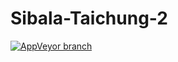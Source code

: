 # Sibala-Taichung-2

[![AppVeyor branch](https://img.shields.io/appveyor/ci/hatelove/sibala-taichung-2/master.svg)](https://ci.appveyor.com/project/hatelove/sibala-taichung-2/branch/master)
